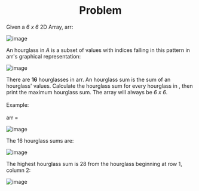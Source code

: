<h1 align="center" >Problem</h1>
<p>Given a <i>6 x 6</i> 2D Array, arr:</p>

![image](https://github.com/Ridwan805/Problem-Solving-of-Hackerrank/assets/154875891/1d6a28b0-1d9d-4b09-af3b-030b5934e470)

<p>An hourglass in <i>A</i> is a subset of values with indices falling in this pattern in arr's graphical representation:</p>

![image](https://github.com/Ridwan805/Problem-Solving-of-Hackerrank/assets/154875891/edc2c4ca-37d2-4395-b144-6b81de85a2bd)

<p>There are <strong>16</strong> hourglasses in arr. An hourglass sum is the sum of an hourglass' values. Calculate the hourglass sum for every hourglass in , then print the maximum hourglass sum. The array will always be <i>6 x 6</i>.
<br><br>
Example:<br><br>
arr =
</p>

![image](https://github.com/Ridwan805/Problem-Solving-of-Hackerrank/assets/154875891/6b1e58cd-1c37-4c9b-a068-40c57c5ca383)

<p>The 16 hourglass sums are:</p>

![image](https://github.com/Ridwan805/Problem-Solving-of-Hackerrank/assets/154875891/d3e91fa5-1264-48a5-8258-c49fd6a44400)

<p>The highest hourglass sum is 28 from the hourglass beginning at row 1, column 2:</p>

![image](https://github.com/Ridwan805/Problem-Solving-of-Hackerrank/assets/154875891/bbc7388b-d79c-49a2-b3fd-d7d2d4921df6)
